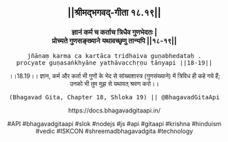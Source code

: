 <center><h2>||श्रीमद्‍भगवद्‍-गीता १८.१९||</h2>
<h3>ज्ञानं कर्म च कर्ताच त्रिधैव गुणभेदतः |<br/>प्रोच्यते गुणसङ्ख्याने यथावच्छृणु तान्यपि ||१८-१९||</h3>
<pre>jñānaṃ karma ca kartāca tridhaiva guṇabhedataḥ .<br/>procyate guṇasaṅkhyāne yathāvacchṛṇu tānyapi ||18-19||</pre>
<p>।।18.19।। ज्ञान, कर्म और कर्ता भी गुणों के भेद से सांख्यशास्त्र (गुणसंख्याने) में त्रिविध ही कहे गये हैं; उनको भी तुम मुझ से यथावत् श्रवण करो।।</p>
<pre>(Bhagavad Gita, Chapter 18, Shloka 19) || @BhagavadGitaApi</pre><p>https://docs.bhagavadgitaapi.in/</p><p>#API #bhagavadgitaapi #slok #nodejs #js #api #gitaapi #krishna #hinduism #vedic #ISKCON #shreemadbhagavadgita #technology</p></center>